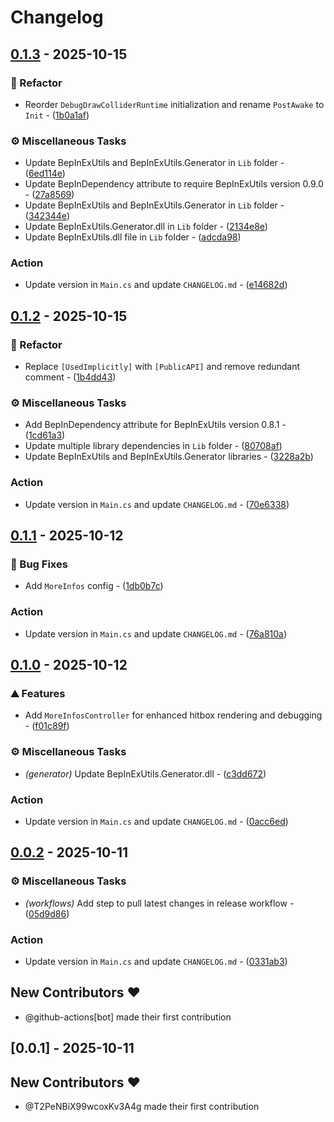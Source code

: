 # Changelog

## [0.1.3](https://github.com/T2PeNBiX99wcoxKv3A4g/HKSS.ShowHitbox/compare/v0.1.2..v0.1.3) - 2025-10-15

### 🚜 Refactor

- Reorder `DebugDrawColliderRuntime` initialization and rename `PostAwake` to `Init` - ([1b0a1af](https://github.com/T2PeNBiX99wcoxKv3A4g/HKSS.ShowHitbox/commit/1b0a1af1ebeb27d56d5f6b8fadb0d9fc7184ac05))

### ⚙️ Miscellaneous Tasks

- Update BepInExUtils and BepInExUtils.Generator in `Lib` folder - ([6ed114e](https://github.com/T2PeNBiX99wcoxKv3A4g/HKSS.ShowHitbox/commit/6ed114e4e3db2123a42479bc74188737573904f0))
- Update BepInDependency attribute to require BepInExUtils version 0.9.0 - ([27a8569](https://github.com/T2PeNBiX99wcoxKv3A4g/HKSS.ShowHitbox/commit/27a85695b28dfe75bb2ef167c750beac111a9967))
- Update BepInExUtils and BepInExUtils.Generator in `Lib` folder - ([342344e](https://github.com/T2PeNBiX99wcoxKv3A4g/HKSS.ShowHitbox/commit/342344ed070b80bba79ebd0158c0b3fff76c2844))
- Update BepInExUtils.Generator.dll in `Lib` folder - ([2134e8e](https://github.com/T2PeNBiX99wcoxKv3A4g/HKSS.ShowHitbox/commit/2134e8efdc5303fd1344f8ce734819fc005b1c6c))
- Update BepInExUtils.dll file in `Lib` folder - ([adcda98](https://github.com/T2PeNBiX99wcoxKv3A4g/HKSS.ShowHitbox/commit/adcda987c50822bd33edffef1090b2a2178aba8c))

### Action

- Update version in `Main.cs` and update `CHANGELOG.md` - ([e14682d](https://github.com/T2PeNBiX99wcoxKv3A4g/HKSS.ShowHitbox/commit/e14682dabbec0d1ccef7401431ec4626b2be1950))


## [0.1.2](https://github.com/T2PeNBiX99wcoxKv3A4g/HKSS.ShowHitbox/compare/v0.1.1..v0.1.2) - 2025-10-15

### 🚜 Refactor

- Replace `[UsedImplicitly]` with `[PublicAPI]` and remove redundant comment - ([1b4dd43](https://github.com/T2PeNBiX99wcoxKv3A4g/HKSS.ShowHitbox/commit/1b4dd43474e34f1fbad686f5e8a3ca1ab36ef19a))

### ⚙️ Miscellaneous Tasks

- Add BepInDependency attribute for BepInExUtils version 0.8.1 - ([1cd61a3](https://github.com/T2PeNBiX99wcoxKv3A4g/HKSS.ShowHitbox/commit/1cd61a3736cd5e115258fa2096baa503101ef827))
- Update multiple library dependencies in `Lib` folder - ([80708af](https://github.com/T2PeNBiX99wcoxKv3A4g/HKSS.ShowHitbox/commit/80708afac0830bd71b567b491553b5efa4a190b3))
- Update BepInExUtils and BepInExUtils.Generator libraries - ([3228a2b](https://github.com/T2PeNBiX99wcoxKv3A4g/HKSS.ShowHitbox/commit/3228a2b0d16a9d5fd1fcb9bf056d0ba277c21b6b))

### Action

- Update version in `Main.cs` and update `CHANGELOG.md` - ([70e6338](https://github.com/T2PeNBiX99wcoxKv3A4g/HKSS.ShowHitbox/commit/70e6338b110b703b48e022966b6d6cfd6945a723))


## [0.1.1](https://github.com/T2PeNBiX99wcoxKv3A4g/HKSS.ShowHitbox/compare/v0.1.0..v0.1.1) - 2025-10-12

### 🐛 Bug Fixes

- Add `MoreInfos` config - ([1db0b7c](https://github.com/T2PeNBiX99wcoxKv3A4g/HKSS.ShowHitbox/commit/1db0b7c3b508aa3cfaae6ba2079edea92358c77e))

### Action

- Update version in `Main.cs` and update `CHANGELOG.md` - ([76a810a](https://github.com/T2PeNBiX99wcoxKv3A4g/HKSS.ShowHitbox/commit/76a810ae3d25d75b2b932eb4c8e4836d03ba97c5))


## [0.1.0](https://github.com/T2PeNBiX99wcoxKv3A4g/HKSS.ShowHitbox/compare/v0.0.2..v0.1.0) - 2025-10-12

### ⛰️  Features

- Add `MoreInfosController` for enhanced hitbox rendering and debugging - ([f01c89f](https://github.com/T2PeNBiX99wcoxKv3A4g/HKSS.ShowHitbox/commit/f01c89f88c38f99dc83c82b432cc7b79568978eb))

### ⚙️ Miscellaneous Tasks

- *(generator)* Update BepInExUtils.Generator.dll - ([c3dd672](https://github.com/T2PeNBiX99wcoxKv3A4g/HKSS.ShowHitbox/commit/c3dd67223211fe4fcdda5a6822174f00fcacc9de))

### Action

- Update version in `Main.cs` and update `CHANGELOG.md` - ([0acc6ed](https://github.com/T2PeNBiX99wcoxKv3A4g/HKSS.ShowHitbox/commit/0acc6ed8bd7efcfdbdbac8c5e9f9b27fd8b76a8d))


## [0.0.2](https://github.com/T2PeNBiX99wcoxKv3A4g/HKSS.ShowHitbox/compare/v0.0.1..v0.0.2) - 2025-10-11

### ⚙️ Miscellaneous Tasks

- *(workflows)* Add step to pull latest changes in release workflow - ([05d9d86](https://github.com/T2PeNBiX99wcoxKv3A4g/HKSS.ShowHitbox/commit/05d9d86cf6946ffbe50fc707034f4bb0ca5e986a))

### Action

- Update version in `Main.cs` and update `CHANGELOG.md` - ([0331ab3](https://github.com/T2PeNBiX99wcoxKv3A4g/HKSS.ShowHitbox/commit/0331ab3989abd61d62ec4fe7f89068c51d866cac))

## New Contributors ❤️

* @github-actions[bot] made their first contribution

## [0.0.1] - 2025-10-11

## New Contributors ❤️

* @T2PeNBiX99wcoxKv3A4g made their first contribution

<!-- generated by git-cliff -->
